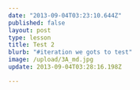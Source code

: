 ```yaml
---
date: "2013-09-04T03:23:10.644Z"
published: false
layout: post
type: lesson
title: Test 2
blurb: "#iteration we gots to test"
image: /upload/3A_md.jpg
update: 2013-09-04T03:28:16.198Z

---
```


